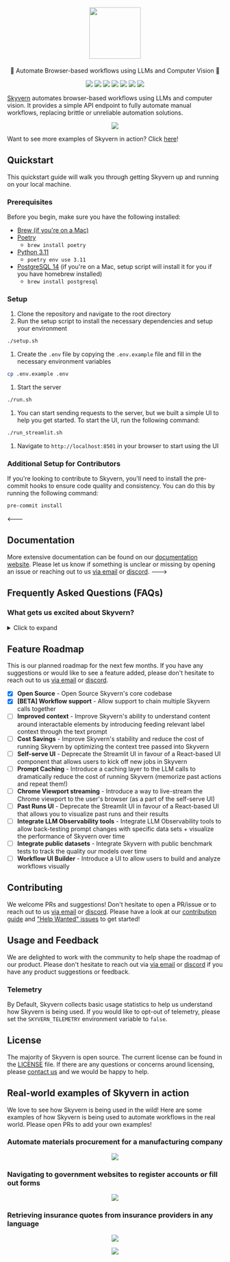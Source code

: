 <h1 align="center">
 <a href="https://www.skyvern.com">
 <picture>
  <source media="(prefers-color-scheme: dark)" srcset="images/skyvern_logo.png">
  <img height="120" src="images/skyvern_logo.png">
 </picture>
 </a>
 <br />
</h1>
<p align="center">
🐉 Automate Browser-based workflows using LLMs and Computer Vision 🐉
</p>
<p align="center">
  <a href="https://www.skyvern.com/"><img src="https://img.shields.io/badge/Website-blue?logo=googlechrome&logoColor=black"></a>
  <a href="https://docs.skyvern.com/"><img src="https://img.shields.io/badge/Docs-yellow?logo=gitbook&logoColor=black"></a>
  <a href="https://discord.gg/fG2XXEuQX3"><img src="https://img.shields.io/discord/1212486326352617534?logo=discord&label=discord"></a>
  <!-- <a href="https://pepy.tech/project/skyvern" target="_blank"><img src="https://static.pepy.tech/badge/skyvern" alt="Total Downloads"/></a> -->
  <a href="https://github.com/skyvern-ai/skyvern"><img src="https://img.shields.io/github/stars/skyvern-ai/skyvern" /></a>
  <a href="https://www.linkedin.com/company/95726232"><img src="https://img.shields.io/github/license/skyvern-ai/skyvern"></a>
  <a href="https://twitter.com/skyvernai"><img src="https://img.shields.io/twitter/follow/skyvernai?style=social"></a>
  <a href="https://www.linkedin.com/company/95726232"><img src="https://img.shields.io/badge/Follow%20 on%20LinkedIn-8A2BE2?logo=linkedin"></a>
</p>

[Skyvern](https://www.skyvern.com) automates browser-based workflows using LLMs and computer vision. It provides a simple API endpoint to fully automate manual workflows, replacing brittle or unreliable automation solutions. 

<p align="center">
  <img src="images/geico_shu_recording_cropped.gif">
</p>

Want to see more examples of Skyvern in action? Click [here](#real-world-examples-of-skyvern-in-action)!


## Quickstart
This quickstart guide will walk you through getting Skyvern up and running on your local machine. 

### Prerequisites
Before you begin, make sure you have the following installed:

- [Brew (if you're on a Mac)](https://brew.sh/)
- [Poetry](https://python-poetry.org/docs/#installation)
  - `brew install poetry`
- [Python 3.11](https://www.python.org/downloads/)
  - `poetry env use 3.11`
- [PostgreSQL 14](https://www.postgresql.org/download/) (if you're on a Mac, setup script will install it for you if you have homebrew installed)
  - `brew install postgresql`

### Setup
1. Clone the repository and navigate to the root directory
1. Run the setup script to install the necessary dependencies and setup your environment
```bash
./setup.sh
```
1. Create the `.env` file by copying the `.env.example` file and fill in the necessary environment variables
```bash
cp .env.example .env
```
1. Start the server
```bash
./run.sh
```
1. You can start sending requests to the server, but we built a simple UI to help you get started. To start the UI, run the following command:
```bash
./run_streamlit.sh
```
1. Navigate to `http://localhost:8501` in your browser to start using the UI

### Additional Setup for Contributors
If you're looking to contribute to Skyvern, you'll need to install the pre-commit hooks to ensure code quality and consistency. You can do this by running the following command:
```bash
pre-commit install
```

<---
## Documentation

More extensive documentation can be found on our [documentation website](https://docs.skyvern.ai). Please let us know if something is unclear or missing by opening an issue or reaching out to us [via email](mailto:founders@skyvern.com) or [discord](https://discord.gg/fG2XXEuQX3).
--->

## Frequently Asked Questions (FAQs)
### What gets us excited about Skyvern?

<details>
<summary> Click to expand </summary>
Our focus is bringing stability to browser-based workflows. We leverage LLMs to create an AI Agent capable of interacting with websites like you or I would — all via a simple API call.

Traditional approaches required writing custom scripts for websites, often relying on DOM parsing and XPath-based interactions which would break whenever the website layouts changed.

Skyvern operates like a human — increasing reliability by not relying on fragile scripts, instead relying on computer vision to parse items in the viewport and interact with them the way a human would.

This approach gives us a few advantages:

1. Skyvern can operate on websites it’s never seen before, as it’s able to map visual elements to actions necessary to complete a workflow, without any customized code
1. Skyvern is resistant to website layout changes, as there are no pre-determined XPaths or other selectors our system is looking for while trying to navigate
1. We’re able to circumvent or navigate through many bot detection methods as many of them rely on allowing people to access the websites
1. We rely on LLMs to reason through interactions to ensure we can cover complex situations. Examples include:
1. If you wanted to get an auto insurance quote from Geico, the answer to a common question “Were you eligible to drive at 18?” could be inferred from the driver receiving their license at age 16
1. If you were doing competitor analysis, it’s understanding that an Arnold Palmer 22 oz can at 7/11 is almost definitely the same product as a 23 oz can at Gopuff (even though the sizes are slightly different, which could be a rounding error!)

</details>


## Feature Roadmap
This is our planned roadmap for the next few months. If you have any suggestions or would like to see a feature added, please don't hesitate to reach out to us [via email](mailto:founders@skyvern.com) or [discord](https://discord.gg/fG2XXEuQX3).

- [x] **Open Source** - Open Source Skyvern's core codebase
- [x] **[BETA] Workflow support** - Allow support to chain multiple Skyvern calls together
- [ ] **Improved context** - Improve Skyvern's ability to understand content around interactable elements by introducing feeding relevant label context through the text prompt
- [ ] **Cost Savings** - Improve Skyvern's stability and reduce the cost of running Skyvern by optimizing the context tree passed into Skyvern
- [ ] **Self-serve UI** - Deprecate the Streamlit UI in favour of a React-based UI component that allows users to kick off new jobs in Skyvern
- [ ] **Prompt Caching** - Introduce a caching layer to the LLM calls to dramatically reduce the cost of running Skyvern (memorize past actions and repeat them!)
- [ ] **Chrome Viewport streaming** - Introduce a way to live-stream the Chrome viewport to the user's browser (as a part of the self-serve UI)
- [ ] **Past Runs UI** - Deprecate the Streamlit UI in favour of a React-based UI that allows you to visualize past runs and their results
- [ ] **Integrate LLM Observability tools** - Integrate LLM Observability tools to allow back-testing prompt changes with specific data sets + visualize the performance of Skyvern over time
- [ ] **Integrate public datasets** - Integrate Skyvern with public benchmark tests to track the quality our models over time
- [ ] **Workflow UI Builder** - Introduce a UI to allow users to build and analyze workflows visually

## Contributing

We welcome PRs and suggestions! Don't hesitate to open a PR/issue or to reach out to us [via email](mailto:founders@skyvern.com) or [discord](https://discord.gg/fG2XXEuQX3).
Please have a look at our [contribution guide](CONTRIBUTING.md) and
["Help Wanted" issues](https://github.com/skyvern-ai/skyvern/issues?q=is%3Aopen+is%3Aissue+label%3A%22help+wanted%22) to get started!

## Usage and Feedback

We are delighted to work with the community to help shape the roadmap of our product. Please don't hesitate to reach out via [via email](mailto:founders@skyvern.com) or [discord](https://discord.gg/fG2XXEuQX3) if you have any product suggestions or feedback.

### Telemetry

By Default, Skyvern collects basic usage statistics to help us understand how Skyvern is being used. If you would like to opt-out of telemetry, please set the `SKYVERN_TELEMETRY` environment variable to `false`.

## License

The majority of Skyvern is open source. The current license can be found in the  [LICENSE](LICENSE) file. If there are any questions or concerns around licensing, please [contact us](mailto:founders@skyvern.com) and we would be happy to help.


## Real-world examples of Skyvern in action
We love to see how Skyvern is being used in the wild! Here are some examples of how Skyvern is being used to automate workflows in the real world. Please open PRs to add your own examples!


### Automate materials procurement for a manufacturing company
<p align="center">
  <img src="images/finditparts_recording_crop.gif">
</p>

### Navigating to government websites to register accounts or fill out forms 
<p align="center">
  <img src="images/edd_services.gif">
</p>

### Retrieving insurance quotes from insurance providers in any language
<p align="center">
  <img src="images/bci_seguros_recording.gif">
</p>
<p align="center">
  <img src="images/geico_shu_recording_cropped.gif">
</p>



